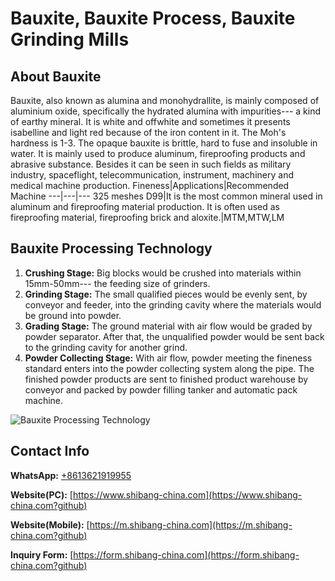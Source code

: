 # Bauxite, Bauxite Process, Bauxite Grinding Mills
## About Bauxite
Bauxite, also known as alumina and monohydrallite, is mainly composed of aluminium oxide, specifically the hydrated alumina with impurities--- a kind of earthy mineral. It is white and offwhite and sometimes it presents isabelline and light red because of the iron content in it. The Moh's hardness is 1-3. The opaque bauxite is brittle, hard to fuse and insoluble in water. It is mainly used to produce aluminum, fireproofing products and abrasive substance. Besides it can be seen in such fields as military industry, spaceflight, telecommunication, instrument, machinery and medical machine production.
Fineness|Applications|Recommended Machine
---|---|---
325 meshes D99|It is the most common mineral used in aluminum and fireproofing material production. It is often used as fireproofing material, fireproofing brick and aloxite.|MTM,MTW,LM
## Bauxite Processing Technology
1.  **Crushing Stage:** Big blocks would be crushed into materials within 15mm-50mm--- the feeding size of grinders.
2. **Grinding Stage:** The small qualified pieces would be evenly sent, by conveyor and feeder, into the grinding cavity where the materials would be ground into powder.
3. **Grading Stage:** The ground material with air flow would be graded by powder separator. After that, the unqualified powder would be sent back to the grinding cavity for another grind.
4. **Powder Collecting Stage:** With air flow, powder meeting the fineness standard enters into the powder collecting system along the pipe. The finished powder products are sent to finished product warehouse by conveyor and packed by powder filling tanker and automatic pack machine.

![Bauxite Processing Technology](https://static.sbmchina.com/images/business/mill/mtw-liuchengtu.jpg)
## Contact Info
**WhatsApp:**  [+8613621919955](https://whatsapp.shibangsoft.com/WhatsApp.php)

**Website(PC):** [https://www.shibang-china.com](https://www.shibang-china.com?github)

**Website(Mobile):** [https://m.shibang-china.com](https://m.shibang-china.com?github)

**Inquiry Form:** [https://form.shibang-china.com](https://form.shibang-china.com?github)
